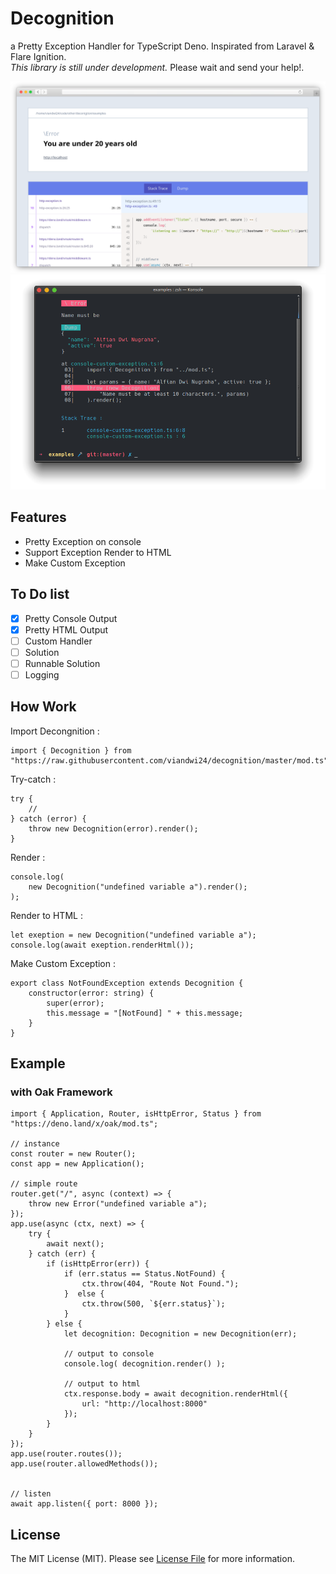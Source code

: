 # Decognition
a Pretty Exception Handler for TypeScript Deno. Inspirated from Laravel & Flare Ignition.  
*This library is still under development.* Please wait and send your help!.

![screenshot preview](https://raw.githubusercontent.com/viandwi24/decognition/master/screenshot/ss1.png)
![screenshot preview](https://raw.githubusercontent.com/viandwi24/decognition/master/screenshot/ss2.png)

## Features
* Pretty Exception on console
* Support Exception Render to HTML
* Make Custom Exception

## To Do list
- [x] Pretty Console Output
- [x] Pretty HTML Output
- [ ] Custom Handler
- [ ] Solution
- [ ] Runnable Solution
- [ ] Logging

## How Work
Import Decongnition :
```
import { Decognition } from "https://raw.githubusercontent.com/viandwi24/decognition/master/mod.ts";
```
Try-catch :
```
try {
    //
} catch (error) {
    throw new Decognition(error).render();
}
```
Render :
```
console.log(
    new Decognition("undefined variable a").render();
);
```
Render to HTML :
```
let exeption = new Decognition("undefined variable a");
console.log(await exeption.renderHtml());
```
Make Custom Exception :
```
export class NotFoundException extends Decognition {
    constructor(error: string) {
        super(error);
        this.message = "[NotFound] " + this.message;
    }
}
```

## Example
### with Oak Framework
```
import { Application, Router, isHttpError, Status } from "https://deno.land/x/oak/mod.ts";

// instance
const router = new Router();
const app = new Application();

// simple route
router.get("/", async (context) => {
    throw new Error("undefined variable a");
});
app.use(async (ctx, next) => {
    try {
        await next();
    } catch (err) {
        if (isHttpError(err)) {
            if (err.status == Status.NotFound) {
                ctx.throw(404, "Route Not Found.");
            }  else {
                ctx.throw(500, `${err.status}`);
            }
        } else {
            let decognition: Decognition = new Decognition(err);
            
            // output to console
            console.log( decognition.render() );

            // output to html
            ctx.response.body = await decognition.renderHtml({
                url: "http://localhost:8000"
            });
        }
    }
});
app.use(router.routes());
app.use(router.allowedMethods());


// listen
await app.listen({ port: 8000 });
```

## License
The MIT License (MIT). Please see
<a href="https://github.com/viandwi24/decognition/blob/master/LICENSE.md">License File</a>
for more information.
